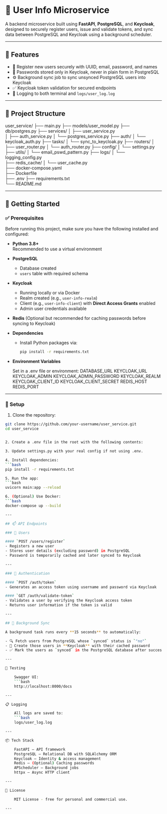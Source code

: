 # 🧠 User Info Microservice

A backend microservice built using **FastAPI**, **PostgreSQL**, and **Keycloak**, designed to securely register users, issue and validate tokens, and sync data between PostgreSQL and Keycloak using a background scheduler.

---

## 🚀 Features

- 🔐 Register new users securely with UUID, email, password, and names
- 🧾 Passwords stored only in Keycloak, never in plain form in PostgreSQL
- ⚙️ Background sync job to sync unsynced PostgreSQL users into Keycloak
- ✅ Keycloak token validation for secured endpoints
- 📁 Logging to both terminal and `logs/user_log.log`

---


## 📁 Project Structure


user_service/
├── main.py
├── models/user_model.py
├── db/postgres.py
├── services/
│ ├── user_service.py   
│ ├── auth_service.py
│ └── postgres_service.py
├── auth/
│ └── keycloak_auth.py
├── tasks/
│ └── sync_to_keycloak.py
├── routers/
│ ├── user_router.py
│ └── auth_router.py
├── config/
│ └── settings.py
├── utils/
│ └── email_pswd_pattern.py
├── logs/
│ └── logging_config.py   
├── redis_cache/
│ └── user_cache.py   
├──  docker-compose.yaml   
├── Dockerfile    
├── .env
├── requirements.txt   
└──  README.md  

---

## 🚀 Getting Started

### ✅ Prerequisites

Before running this project, make sure you have the following installed and configured:

- **Python 3.8+**  
  Recommended to use a virtual environment

- **PostgreSQL**  
  - Database created  
  - `users` table with required schema

- **Keycloak**  
  - Running locally or via Docker  
  - Realm created (e.g., `user-info-realm`)  
  - Client (e.g., `user-info-client`) with **Direct Access Grants** enabled  
  - Admin user credentials available

- **Redis** 
    (Optional but recommended for caching passwords before syncing to Keycloak)

- **Dependencies**
  - Install Python packages via:
    ```bash
    pip install -r requirements.txt
    ```

- **Environment Variables**

  Set in a .env file or environment:
    DATABASE_URL
    KEYCLOAK_URL
    KEYCLOAK_ADMIN
    KEYCLOAK_ADMIN_PASSWORD
    KEYCLOAK_REALM
    KEYCLOAK_CLIENT_ID
    KEYCLOAK_CLIENT_SECRET
    REDIS_HOST
    REDIS_PORT

---

### 🔧 Setup

1. Clone the repository:

```bash
git clone https://github.com/your-username/user_service.git
cd user_service


2. Create a .env file in the root with the following contents:

3. Update settings.py with your real config if not using .env.

4. Install dependencies:
```bash
pip install -r requirements.txt

5. Run the app:
```bash
uvicorn main:app --reload

6. (Optional) Use Docker:
```bash
docker-compose up --build

---

## 📫 API Endpoints

### 👤 Users

#### `POST /users/register`
- Registers a new user
- Stores user details (excluding password) in PostgreSQL
- Password is temporarily cached and later synced to Keycloak

---

### 🔐 Authentication

#### `POST /auth/token`
- Generates an access token using username and password via Keycloak

#### `GET /auth/validate-token`
- Validates a user by verifying the Keycloak access token
- Returns user information if the token is valid

---

## 🔄 Background Sync

A background task runs every **15 seconds** to automatically:

- 🔍 Fetch users from PostgreSQL whose `synced` status is `"no"`
- 🧾 Create those users in **Keycloak** with their cached password
- ✅ Mark the users as `synced` in the PostgreSQL database after successful Keycloak registration

---

🧪 Testing

    Swagger UI:
    ```bash
    http://localhost:8000/docs

---

📋 Logging  

    All logs are saved to:
    ```bash
    logs/user_log.log

---

📦 Tech Stack

    FastAPI – API framework
    PostgreSQL – Relational DB with SQLAlchemy ORM
    Keycloak – Identity & access management
    Redis – (Optional) Caching passwords
    APScheduler – Background jobs
    httpx – Async HTTP client

---

📄 License

    MIT License - free for personal and commercial use.

---
    
  
